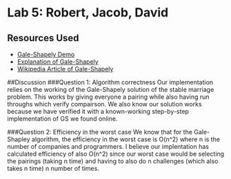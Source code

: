 # Lab 5: Robert, Jacob, David
 
## Resources Used
* [Gale-Shapely Demo](http://www.sephlietz.com/gale-shapley/)
* [Explanation of Gale-Shapely](https://towardsdatascience.com/gale-shapley-algorithm-simply-explained-caa344e643c2)
* [Wikipedia Article of Gale-Shapely](https://en.wikipedia.org/wiki/Gale%E2%80%93Shapley_algorithm)

##Discussion
###Question 1: Algorithm correctness
Our implementation relies on the working of 
the Gale-Shapely solution of the stable marriage
problem. This works by giving everyone
a pairing while also having run throughs which
verify compairson. We also know our solution
works because we have verified it with a 
known-working step-by-step implementation of
GS we found online.
 
###Question 2: Efficiency in the worst case
We know that for the Gale-Shapley algorithm,
the efficiency in the worst case is O(n^2) 
where n is the number of companies and programmers.
I believe our implentation has calculated efficiency of
also O(n^2) since our worst case would be
selecting the pairings (taking n time) and
having to also do n challenges (which also takes n time)
n number of times.
 